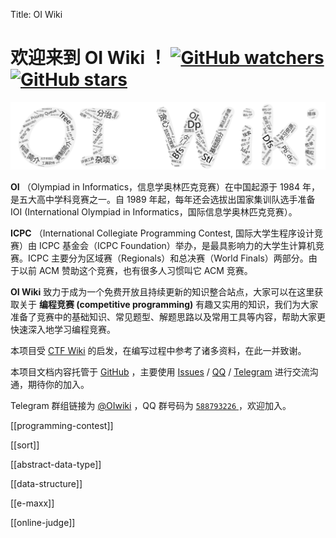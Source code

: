 Title: OI Wiki

# 欢迎来到 **OI Wiki** ！ [![GitHub watchers](https://img.shields.io/github/watchers/OI-wiki/OI-wiki.svg?style=social&label=Watch)](https://github.com/OI-wiki/OI-wiki)  [![GitHub stars](https://img.shields.io/github/stars/OI-wiki/OI-wiki.svg?style=social&label=Stars)](https://github.com/OI-wiki/OI-wiki)

 [![Word Art](./images/wordArt.png)](https://github.com/OI-wiki/OI-wiki)

 **OI** （Olympiad in Informatics，信息学奥林匹克竞赛）在中国起源于 1984 年，是五大高中学科竞赛之一。自 1989 年起，每年还会选拔出国家集训队选手准备 IOI (International Olympiad in Informatics，国际信息学奥林匹克竞赛）。

 **ICPC** （International Collegiate Programming Contest, 国际大学生程序设计竞赛）由 ICPC 基金会（ICPC Foundation）举办，是最具影响力的大学生计算机竞赛。ICPC 主要分为区域赛（Regionals）和总决赛（World Finals）两部分。由于以前 ACM 赞助这个竞赛，也有很多人习惯叫它 ACM 竞赛。

 **OI Wiki** 致力于成为一个免费开放且持续更新的知识整合站点，大家可以在这里获取关于 **编程竞赛 (competitive programming)** 有趣又实用的知识，我们为大家准备了竞赛中的基础知识、常见题型、解题思路以及常用工具等内容，帮助大家更快速深入地学习编程竞赛。

本项目受 [CTF Wiki](https://ctf-wiki.github.io/ctf-wiki/) 的启发，在编写过程中参考了诸多资料，在此一并致谢。

本项目文档内容托管于 [GitHub](https://github.com/OI-wiki/OI-wiki) ，主要使用 [Issues](https://github.com/OI-wiki/OI-wiki/issues) / [QQ](https://jq.qq.com/?_wv=1027&k=5EfkM6K) / [Telegram](https://t.me/OIwiki) 进行交流沟通，期待你的加入。

Telegram 群组链接为 [@OIwiki](https://t.me/OIwiki) ，QQ 群号码为 [ `588793226` ](https://jq.qq.com/?_wv=1027&k=5EfkM6K) ，欢迎加入。


[[programming-contest]]

[[sort]]

[[abstract-data-type]]

[[data-structure]]

[[e-maxx]]

[[online-judge]]

